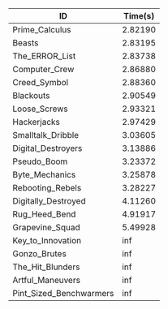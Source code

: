 |ID|Time(s)|
|-|-|
|Prime_Calculus|2.82190|
|Beasts|2.83195|
|The_ERROR_List|2.83738|
|Computer_Crew|2.86880|
|Creed_Symbol|2.88360|
|Blackouts|2.90549|
|Loose_Screws|2.93321|
|Hackerjacks|2.97429|
|Smalltalk_Dribble|3.03605|
|Digital_Destroyers|3.13886|
|Pseudo_Boom|3.23372|
|Byte_Mechanics|3.25878|
|Rebooting_Rebels|3.28227|
|Digitally_Destroyed|4.11260|
|Rug_Heed_Bend|4.91917|
|Grapevine_Squad|5.49928|
|Key_to_Innovation|inf|
|Gonzo_Brutes|inf|
|The_Hit_Blunders|inf|
|Artful_Maneuvers|inf|
|Pint_Sized_Benchwarmers|inf|
